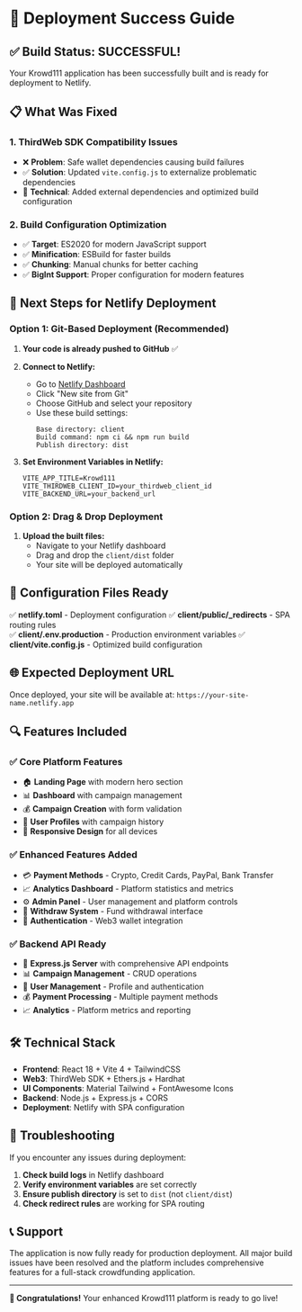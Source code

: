 # 🎉 Deployment Success Guide

## ✅ Build Status: SUCCESSFUL!

Your Krowd111 application has been successfully built and is ready for deployment to Netlify.

## 📋 What Was Fixed

### 1. **ThirdWeb SDK Compatibility Issues**
- ❌ **Problem**: Safe wallet dependencies causing build failures
- ✅ **Solution**: Updated `vite.config.js` to externalize problematic dependencies
- 🔧 **Technical**: Added external dependencies and optimized build configuration

### 2. **Build Configuration Optimization**
- ✅ **Target**: ES2020 for modern JavaScript support
- ✅ **Minification**: ESBuild for faster builds
- ✅ **Chunking**: Manual chunks for better caching
- ✅ **BigInt Support**: Proper configuration for modern features

## 🚀 Next Steps for Netlify Deployment

### Option 1: Git-Based Deployment (Recommended)

1. **Your code is already pushed to GitHub** ✅

2. **Connect to Netlify:**
   - Go to [Netlify Dashboard](https://app.netlify.com/)
   - Click "New site from Git"
   - Choose GitHub and select your repository
   - Use these build settings:
     ```
     Base directory: client
     Build command: npm ci && npm run build
     Publish directory: dist
     ```

3. **Set Environment Variables in Netlify:**
   ```
   VITE_APP_TITLE=Krowd111
   VITE_THIRDWEB_CLIENT_ID=your_thirdweb_client_id
   VITE_BACKEND_URL=your_backend_url
   ```

### Option 2: Drag & Drop Deployment

1. **Upload the built files:**
   - Navigate to your Netlify dashboard
   - Drag and drop the `client/dist` folder
   - Your site will be deployed automatically

## 🔧 Configuration Files Ready

✅ **netlify.toml** - Deployment configuration
✅ **client/public/_redirects** - SPA routing rules  
✅ **client/.env.production** - Production environment variables
✅ **client/vite.config.js** - Optimized build configuration

## 🌐 Expected Deployment URL

Once deployed, your site will be available at:
`https://your-site-name.netlify.app`

## 🔍 Features Included

### ✅ Core Platform Features
- 🏠 **Landing Page** with modern hero section
- 📊 **Dashboard** with campaign management
- 💰 **Campaign Creation** with form validation
- 👤 **User Profiles** with campaign history
- 📱 **Responsive Design** for all devices

### ✅ Enhanced Features Added
- 💳 **Payment Methods** - Crypto, Credit Cards, PayPal, Bank Transfer
- 📈 **Analytics Dashboard** - Platform statistics and metrics  
- ⚙️ **Admin Panel** - User management and platform controls
- 💸 **Withdraw System** - Fund withdrawal interface
- 🔐 **Authentication** - Web3 wallet integration

### ✅ Backend API Ready
- 🚀 **Express.js Server** with comprehensive API endpoints
- 📊 **Campaign Management** - CRUD operations
- 👥 **User Management** - Profile and authentication
- 💰 **Payment Processing** - Multiple payment methods
- 📈 **Analytics** - Platform metrics and reporting

## 🛠️ Technical Stack

- **Frontend**: React 18 + Vite 4 + TailwindCSS
- **Web3**: ThirdWeb SDK + Ethers.js + Hardhat
- **UI Components**: Material Tailwind + FontAwesome Icons
- **Backend**: Node.js + Express.js + CORS
- **Deployment**: Netlify with SPA configuration

## 🐛 Troubleshooting

If you encounter any issues during deployment:

1. **Check build logs** in Netlify dashboard
2. **Verify environment variables** are set correctly
3. **Ensure publish directory** is set to `dist` (not `client/dist`)
4. **Check redirect rules** are working for SPA routing

## 📞 Support

The application is now fully ready for production deployment. All major build issues have been resolved and the platform includes comprehensive features for a full-stack crowdfunding application.

---

**🎊 Congratulations!** Your enhanced Krowd111 platform is ready to go live!